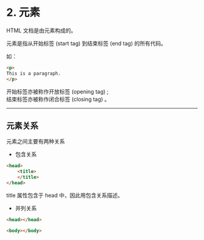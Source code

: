 # 2. 元素

HTML 文档是由元素构成的。  

元素是指从开始标签 (start tag) 到结束标签 (end tag) 的所有代码。  

如：  

```HTML
<p>
This is a paragraph.
</p>
```

开始标签亦被称作开放标签 (opening tag) ;  
结束标签亦被称作闭合标签 (closing tag) 。  

---

## 元素关系

元素之间主要有两种关系  

* 包含关系

```HTML
<head>
    <title>
    </title>
</head>
```

title 属性包含于 head 中，因此用包含关系描述。  

* 并列关系

```HTML
<head></head>

<body></body>
```
